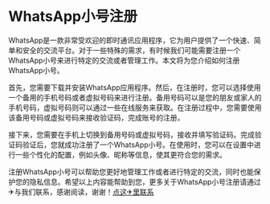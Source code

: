 # WhatsApp小号注册

WhatsApp是一款非常受欢迎的即时通讯应用程序，它为用户提供了一个快速、简单和安全的交流平台。对于一些特殊的需求，有时候我们可能需要注册一个WhatsApp小号来进行特定的交流或者管理工作。本文将为您介绍如何注册WhatsApp小号。

首先，您需要下载并安装WhatsApp应用程序。然后，在注册时，您可以选择使用一个备用的手机号码或者虚拟号码来进行注册。备用号码可以是您的朋友或家人的手机号码，虚拟号码则可以通过一些在线服务来获取。在注册过程中，您需要使用该备用号码或虚拟号码来接收验证码，完成账号的注册。

接下来，您需要在手机上切换到备用号码或虚拟号码，接收并填写验证码。完成验证码验证后，您就成功注册了一个WhatsApp小号。在使用时，您可以在设置中进行一些个性化的配置，例如头像、昵称等信息，使其更符合您的需求。

注册WhatsApp小号可以帮助您更好地管理工作或者进行特定的交流，同时也能保护您的隐私信息。希望以上内容能帮助到您，更多关于WhatsApp小号注册请通过✈与我们联系，感谢阅读，谢谢！[点这✈里联系](https://w.k02.cc)